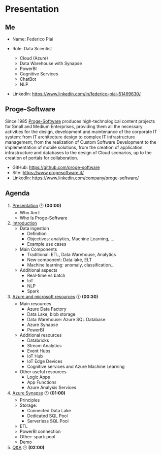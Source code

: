 # Presentation

## Me

- Name: Federico Piai
- Role: Data Scientist
    - Cloud (Azure)
    - Data Warehouse with Synapse
    - PowerBI
    - Cognitive Services
    - ChatBot
    - NLP

- LinkedIn: https://www.linkedin.com/in/federico-piai-51499630/

## Proge-Software

Since 1985 [Proge-Software](https://www.progesoftware.it/) produces high-technological content projects for Small and Medium Enterprises, providing them all the necessary activities for the design, development and maintenance of the corporate IT system: from IT architecture design to complex IT infrastructure management, from the realization of Custom Software Development to the implementation of mobile solutions, from the creation of application infrastructure and databases to the design of Cloud scenarios, up to the creation of portals for collaboration.

- GitHub: https://github.com/proge-software
- Site: https://www.progesoftware.it/
- LinkedIn: https://www.linkedin.com/company/proge-software/

## Agenda

1. [Presentation](01.presentation.md) :clock12: **(00:00)**
   - Who Am I
   - Who Is Proge-Software
1. [Introduction](02.introduction.md)
   - Data ingestion
     - Definition
     - Objectives: analytics, Machine Learning, ...
     - Example use cases
   - Main Components
     - Traditional: ETL, Data Warehouse, Analytics
     - New component: Data lake, ELT
     - Machine learning: anomaly, classification...
   - Additional aspects
     - Real-time vs batch
     - IoT
     - NLP
     - Spark
1. [Azure and microsoft resources](03.azure-microsoft-resources.md) :clock1230: **(00:30)**
   - Main resources
     - Azure Data Factory
     - Data Lake, blob storage
     - Data Warehouse: Azure SQL Database
     - Azure Synapse
     - PowerBI
   - Additional resources
     - Databricks
     - Stream Analytics
     - Event Hubs
     - IoT Hub
     - IoT Edge Devices
     - Cognitive services and Azure Machine Learning
   - Other useful resources
     - Logic Apps
     - App Functions
     - Azure Analysis Services
1. [Azure Synapse](04.tgbot-go.md) :clock1: **(01:00)**
   - Principles
   - Storage:
     - Connected Data Lake
     - Dedicated SQL Pool
     - Serverless SQL Pool
   - ETL
   - PowerBI connection
   - Other: spark pool
   - Demo
1. [Q&A](08.q&a.md) :clock2: **(02:00)**
